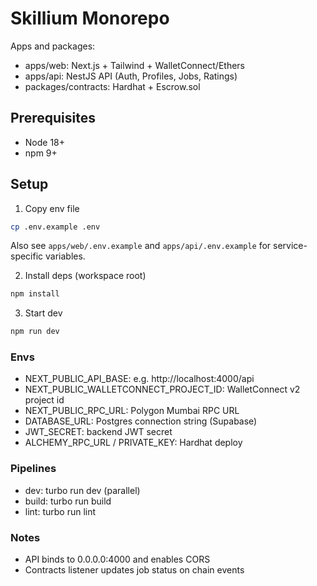 # Skillium Monorepo

Apps and packages:
- apps/web: Next.js + Tailwind + WalletConnect/Ethers
- apps/api: NestJS API (Auth, Profiles, Jobs, Ratings)
- packages/contracts: Hardhat + Escrow.sol

## Prerequisites
- Node 18+
- npm 9+

## Setup
1. Copy env file
```bash
cp .env.example .env
```

Also see `apps/web/.env.example` and `apps/api/.env.example` for service-specific variables.

2. Install deps (workspace root)
```bash
npm install
```

3. Start dev
```bash
npm run dev
```

### Envs
- NEXT_PUBLIC_API_BASE: e.g. http://localhost:4000/api
- NEXT_PUBLIC_WALLETCONNECT_PROJECT_ID: WalletConnect v2 project id
- NEXT_PUBLIC_RPC_URL: Polygon Mumbai RPC URL
- DATABASE_URL: Postgres connection string (Supabase)
- JWT_SECRET: backend JWT secret
- ALCHEMY_RPC_URL / PRIVATE_KEY: Hardhat deploy

### Pipelines
- dev: turbo run dev (parallel)
- build: turbo run build
- lint: turbo run lint

### Notes
- API binds to 0.0.0.0:4000 and enables CORS
- Contracts listener updates job status on chain events
